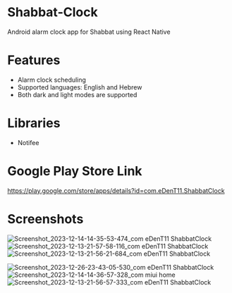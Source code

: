 # Shabbat-Clock

Android alarm clock app for Shabbat using React Native

# Features

- Alarm clock scheduling 
- Supported languages: English and Hebrew
- Both dark and light modes are supported

 # Libraries
 - Notifee

# Google Play Store Link
https://play.google.com/store/apps/details?id=com.eDenT11.ShabbatClock

# Screenshots

![Screenshot_2023-12-14-14-35-53-474_com eDenT11 ShabbatClock](https://github.com/edent11/Shabbat-Clock/assets/100879888/dea9d09e-ff19-4c20-a7a9-1c1cc1e7b84e)
![Screenshot_2023-12-13-21-57-58-116_com eDenT11 ShabbatClock](https://github.com/edent11/Shabbat-Clock/assets/100879888/392863d0-f706-4ad0-a72e-fc4e60ba112b)
![Screenshot_2023-12-13-21-56-21-684_com eDenT11 ShabbatClock](https://github.com/edent11/Shabbat-Clock/assets/100879888/8b68eb0d-5c23-422d-ac50-3160e19bc04d)

![Screenshot_2023-12-26-23-43-05-530_com eDenT11 ShabbatClock](https://github.com/edent11/Shabbat-Clock/assets/100879888/e6debc05-efad-4e17-bc99-4c2a67bb265a)
![Screenshot_2023-12-14-14-36-57-328_com miui home](https://github.com/edent11/Shabbat-Clock/assets/100879888/0e21b7f2-2064-44d6-9cb0-dbe5dbcb845b)
![Screenshot_2023-12-13-21-56-57-333_com eDenT11 ShabbatClock](https://github.com/edent11/Shabbat-Clock/assets/100879888/09b08350-c655-404d-a87e-be61974d2f9c)

